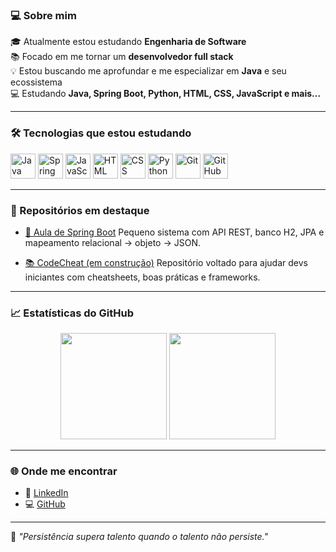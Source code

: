 ### 💻 Sobre mim

🎓 Atualmente estou estudando **Engenharia de Software**  
📚 Focado em me tornar um **desenvolvedor full stack**  
💡 Estou buscando me aprofundar e me especializar em **Java** e seu ecossistema  
💻 Estudando **Java, Spring Boot, Python, HTML, CSS, JavaScript e mais...**


---

### 🛠️ Tecnologias que estou estudando

<div align="left">
  <img src="https://cdn.jsdelivr.net/gh/devicons/devicon/icons/java/java-original.svg" width="40" alt="Java"/>
  <img src="https://cdn.jsdelivr.net/gh/devicons/devicon/icons/spring/spring-original.svg" width="40" alt="Spring Boot"/>
  <img src="https://cdn.jsdelivr.net/gh/devicons/devicon/icons/javascript/javascript-original.svg" width="40" alt="JavaScript"/>
  <img src="https://cdn.jsdelivr.net/gh/devicons/devicon/icons/html5/html5-original.svg" width="40" alt="HTML"/>
  <img src="https://cdn.jsdelivr.net/gh/devicons/devicon/icons/css3/css3-original.svg" width="40" alt="CSS"/>
  <img src="https://cdn.jsdelivr.net/gh/devicons/devicon/icons/python/python-original.svg" width="40" alt="Python"/>
  <img src="https://cdn.jsdelivr.net/gh/devicons/devicon/icons/git/git-original.svg" width="40" alt="Git"/>
  <img src="https://cdn.jsdelivr.net/gh/devicons/devicon/icons/github/github-original.svg" width="40" alt="GitHub"/>
</div>

---

### 📌 Repositórios em destaque

- [🧾 Aula de Spring Boot]([https://github.com/seu-usuario/aula-spring-boot](https://github.com/Dev-VitorPereira/AulaSpringBoot))  
  Pequeno sistema com API REST, banco H2, JPA e mapeamento relacional → objeto → JSON.

- [📚 CodeCheat (em construção)]([https://github.com/seu-usuario/codecheat](https://github.com/Dev-VitorPereira/projeto_1))  
  Repositório voltado para ajudar devs iniciantes com cheatsheets, boas práticas e frameworks.

---


### 📈 Estatísticas do GitHub

<div align="center">
  <img height="170em" src="https://github-readme-stats.vercel.app/api?username=Dev-VitorPereira&show_icons=true&theme=transparent&count_private=true" />
  <img height="170em" src="https://github-readme-stats.vercel.app/api/top-langs/?username=Dev-VitorPereira&layout=compact&theme=transparent" />
</div>


---

### 🌐 Onde me encontrar

- 💼 [LinkedIn](https://www.linkedin.com/in/seu-usuario/)
- 💻 [GitHub](https://github.com/seu-usuario)

---

🧠 *"Persistência supera talento quando o talento não persiste."*  

